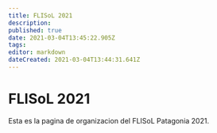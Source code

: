 ```yaml
---
title: FLISoL 2021
description: 
published: true
date: 2021-03-04T13:45:22.905Z
tags: 
editor: markdown
dateCreated: 2021-03-04T13:44:31.641Z
---
```


# FLISoL 2021

Esta es la pagina de organizacion del FLISoL Patagonia 2021.
